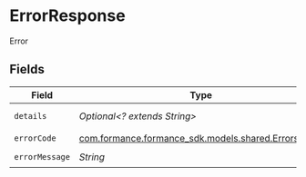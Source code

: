 # ErrorResponse

Error


## Fields

| Field                                                                                        | Type                                                                                         | Required                                                                                     | Description                                                                                  | Example                                                                                      |
| -------------------------------------------------------------------------------------------- | -------------------------------------------------------------------------------------------- | -------------------------------------------------------------------------------------------- | -------------------------------------------------------------------------------------------- | -------------------------------------------------------------------------------------------- |
| `details`                                                                                    | *Optional<? extends String>*                                                                 | :heavy_minus_sign:                                                                           | N/A                                                                                          | https://play.numscript.org/?payload=eyJlcnJvciI6ImFjY291bnQgaGFkIGluc3VmZmljaWVudCBmdW5kcyJ9 |
| `errorCode`                                                                                  | [com.formance.formance_sdk.models.shared.ErrorsEnum](../../models/shared/ErrorsEnum.md)      | :heavy_check_mark:                                                                           | N/A                                                                                          | INSUFFICIENT_FUND                                                                            |
| `errorMessage`                                                                               | *String*                                                                                     | :heavy_check_mark:                                                                           | N/A                                                                                          | [INSUFFICIENT_FUND] account had insufficient funds                                           |